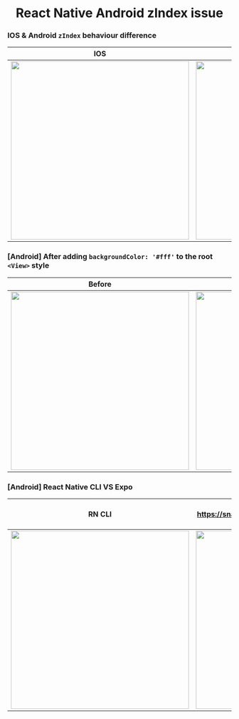 <h1 align="center">
  React Native Android zIndex issue
</h1>

### IOS & Android `zIndex` behaviour difference

| IOS | Android |
| --- | ------- |
| <img src="https://user-images.githubusercontent.com/29244509/205619307-98283d6d-736b-4354-a912-823e732ca41e.png" width="400" /> | <img src="https://user-images.githubusercontent.com/29244509/205618553-643906f1-027a-4864-b72c-c272ae3fc17f.png" width="400" /> |

### [Android] After adding `backgroundColor: '#fff'` to the root `<View>` style

| Before | After |
| ------ | ----- |
| <img src="https://user-images.githubusercontent.com/29244509/205618553-643906f1-027a-4864-b72c-c272ae3fc17f.png" width="400" /> | <img src="https://user-images.githubusercontent.com/29244509/205619901-fae2bd5c-9c42-4c14-8ea5-10bbf10c325e.png" width="400" /> |


### [Android] React Native CLI VS Expo

| RN CLI | Expo<br />https://snack.expo.dev/@lucissa/android-zindex-playground?platform=android) |
| ------ | ---- |
| <img src="https://user-images.githubusercontent.com/29244509/205618553-643906f1-027a-4864-b72c-c272ae3fc17f.png" width="400" /> | <img src="https://user-images.githubusercontent.com/29244509/205620539-4de210f2-8df9-4f25-9b35-755843b5c35a.png" width="400" /> |
